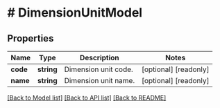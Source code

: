 # # DimensionUnitModel

## Properties

Name | Type | Description | Notes
------------ | ------------- | ------------- | -------------
**code** | **string** | Dimension unit code. | [optional] [readonly]
**name** | **string** | Dimension unit name. | [optional] [readonly]

[[Back to Model list]](../../README.md#models) [[Back to API list]](../../README.md#endpoints) [[Back to README]](../../README.md)
